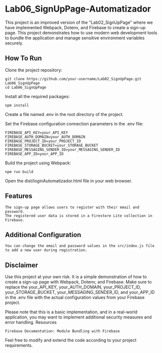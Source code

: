 # Lab06_SignUpPage-Automatizador

This project is an improved version of the "Lab02_SignUpPage" where we have implemented Webpack, Dotenv, and Firebase to create a sign-up page. This project demonstrates how to use modern web development tools to bundle the application and manage sensitive environment variables securely.
## How To Run

Clone the project repository:

    git clone https://github.com/your-username/Lab02_SignUpPage.git Lab06_SignUpPage
    cd Lab06_SignUpPage

Install all the required packages:

    npm install

Create a file named .env in the root directory of the project.

Set the Firebase configuration connection parameters in the .env file:

    FIREBASE_API_KEY=your_API_KEY
    FIREBASE_AUTH_DOMAIN=your_AUTH_DOMAIN
    FIREBASE_PROJECT_ID=your_PROJECT_ID
    FIREBASE_STORAGE_BUCKET=your_STORAGE_BUCKET
    FIREBASE_MESSAGING_SENDER_ID=your_MESSAGING_SENDER_ID
    FIREBASE_APP_ID=your_APP_ID

Build the project using Webpack:

    npm run build

Open the dist/loginAutomatizador.html file in your web browser.

## Features

    The sign-up page allows users to register with their email and password.
    The registered user data is stored in a Firestore Lite collection in Firebase.

## Additional Configuration

    You can change the email and password values in the src/index.js file to add a new user during registration.

## Disclaimer

Use this project at your own risk. It is a simple demonstration of how to create a sign-up page with Webpack, Dotenv, and Firebase. Make sure to replace the your_API_KEY, your_AUTH_DOMAIN, your_PROJECT_ID, your_STORAGE_BUCKET, your_MESSAGING_SENDER_ID, and your_APP_ID in the .env file with the actual configuration values from your Firebase project.

Please note that this is a basic implementation, and in a real-world application, you may want to implement additional security measures and error handling.
Resources

    Firebase Documentation: Module Bundling with Firebase

Feel free to modify and extend the code according to your project requirements. 